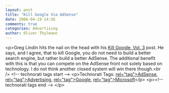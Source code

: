```yaml
---
layout: post
title: "Kill Google Via AdSense"
date: 2006-04-19 14:56
comments: true
categories: Advertising
author: Oliver Thylmann
---
```







&lt;p&gt;Greg Lindin hits the nail on the head with his [Kill Google, Vol. 3](http://glinden.blogspot.com/2006/04/kill-google-vol-3.html) post. He says, and I agree, that to kill Google, you do not need to build a better search engine, but rather build a better AdSense. The additional benefit with this is that you can compete on the AdSense front not solely based on technology. I do not think another closed system will win there though.&lt;br /&gt;
&lt;!-- technorati tags start --&gt;
&lt;p&gt;Technorati Tags: [ rel=&quot;tag&quot;&gt;AdSense](http://www.technorati.com/tag/AdSense), [ rel=&quot;tag&quot;&gt;Advertising](http://www.technorati.com/tag/Advertising), [ rel=&quot;tag&quot;&gt;Google](http://www.technorati.com/tag/Google), [ rel=&quot;tag&quot;&gt;Microsoft](http://www.technorati.com/tag/Microsoft)&lt;/p&gt;
&lt;p&gt;&lt;!-- technorati tags end --&gt;
&lt;/p&gt;


